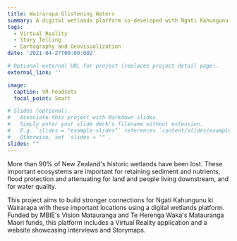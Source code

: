 ```yaml
---
title: Wairarapa Glistening Waters
summary: A digital wetlands platform co-developed with Ngati Kahungunu ki Wairarapa. The platform tells the stories of some of Wairarapa's important wetlands using Virtual Reality, StoryMaps, video, and web.
tags:
  - Virtual Reality
  - Story Telling
  - Cartography and Geovisualization
date: '2021-04-27T00:00:00Z'

# Optional external URL for project (replaces project detail page).
external_link: ''

image:
  caption: VR headsets
  focal_point: Smart

# Slides (optional).
#   Associate this project with Markdown slides.
#   Simply enter your slide deck's filename without extension.
#   E.g. `slides = "example-slides"` references `content/slides/example-slides.md`.
#   Otherwise, set `slides = ""`.
slides: ""
---
```

More than 90% of New Zealand's historic wetlands have been lost. These important ecosystems are important for retaining sediment and nutrients, flood protection and attenuating for land and people living downstream, and for water quality.

This project aims to build stronger connections for Ngati Kahungunu ki Wairarapa with these important locations using a digital wetlands platform. Funded by MBIE's Vision Matauranga and Te Herenga Waka's Matauranga Maori funds, this platform includes a Virtual Reality application and a website showcasing interviews and Storymaps.